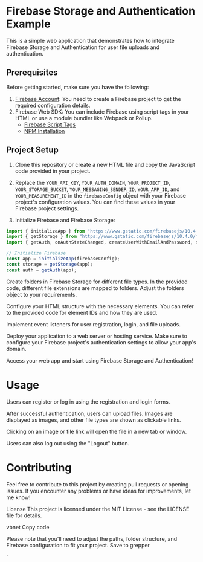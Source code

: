 # Firebase Storage and Authentication Example

This is a simple web application that demonstrates how to integrate Firebase Storage and Authentication for user file uploads and authentication.

## Prerequisites

Before getting started, make sure you have the following:

1. [Firebase Account](https://firebase.google.com/): You need to create a Firebase project to get the required configuration details.
2. Firebase Web SDK: You can include Firebase using script tags in your HTML or use a module bundler like Webpack or Rollup.
   - [Firebase Script Tags](https://firebase.google.com/docs/web/setup#script-tags)
   - [NPM Installation](https://www.npmjs.com/package/firebase)

## Project Setup

1. Clone this repository or create a new HTML file and copy the JavaScript code provided in your project.

2. Replace the `YOUR_API_KEY`, `YOUR_AUTH_DOMAIN`, `YOUR_PROJECT_ID`, `YOUR_STORAGE_BUCKET`, `YOUR_MESSAGING_SENDER_ID`, `YOUR_APP_ID`, and `YOUR_MEASUREMENT_ID` in the `firebaseConfig` object with your Firebase project's configuration values. You can find these values in your Firebase project settings.

3. Initialize Firebase and Firebase Storage:

```javascript
import { initializeApp } from "https://www.gstatic.com/firebasejs/10.4.0/firebase-app.js";
import { getStorage } from "https://www.gstatic.com/firebasejs/10.4.0/firebase-storage.js";
import { getAuth, onAuthStateChanged, createUserWithEmailAndPassword, signInWithEmailAndPassword, signOut } from "https://www.gstatic.com/firebasejs/10.4.0/firebase-auth.js";

// Initialize Firebase
const app = initializeApp(firebaseConfig);
const storage = getStorage(app);
const auth = getAuth(app);
```

Create folders in Firebase Storage for different file types. In the provided code, different file extensions are mapped to folders. Adjust the folders object to your requirements.

Configure your HTML structure with the necessary elements. You can refer to the provided code for element IDs and how they are used.

Implement event listeners for user registration, login, and file uploads.

Deploy your application to a web server or hosting service. Make sure to configure your Firebase project's authentication settings to allow your app's domain.

Access your web app and start using Firebase Storage and Authentication!

# Usage
Users can register or log in using the registration and login forms.

After successful authentication, users can upload files. Images are displayed as images, and other file types are shown as clickable links.

Clicking on an image or file link will open the file in a new tab or window.

Users can also log out using the "Logout" button.

# Contributing
Feel free to contribute to this project by creating pull requests or opening issues. If you encounter any problems or have ideas for improvements, let me know!

License
This project is licensed under the MIT License - see the LICENSE file for details.

vbnet
Copy code

Please note that you'll need to adjust the paths, folder structure, and Firebase configuration to fit your project.
Save to grepper




`
